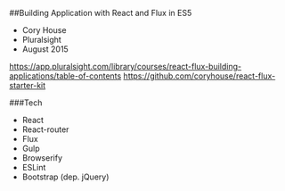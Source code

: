 ##Building Application with React and Flux in ES5  

- Cory House  
- Pluralsight  
- August 2015  

https://app.pluralsight.com/library/courses/react-flux-building-applications/table-of-contents 
https://github.com/coryhouse/react-flux-starter-kit 

###Tech
- React   
- React-router  
- Flux  
- Gulp  
- Browserify  
- ESLint  
- Bootstrap (dep. jQuery)  

